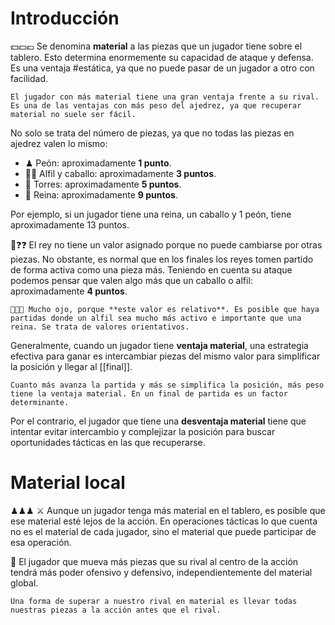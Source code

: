 # Introducción

💵💴💶 Se denomina **material** a las piezas que un jugador tiene sobre el tablero. Esto determina enormemente su capacidad de ataque y defensa. Es una ventaja #estática, ya que no puede pasar de un jugador a otro con facilidad. 

```
El jugador con más material tiene una gran ventaja frente a su rival. Es una de las ventajas con más peso del ajedrez, ya que recuperar material no suele ser fácil.
```

No solo se trata del número de piezas, ya que no todas las piezas en ajedrez valen lo mismo:

- ♟ Peón: aproximadamente **1 punto**.
- 🐴🙏 Alfil y caballo: aproximadamente **3 puntos**.
- 🏰 Torres: aproximadamente **5 puntos**.
- 💃 Reina: aproximadamente **9 puntos**.
		
 Por ejemplo, si un jugador tiene una reina, un caballo y 1 peón, tiene aproximadamente 13 puntos. 

👑❓❓ El rey no tiene un valor asignado porque no puede cambiarse por otras piezas. No obstante, es normal que en los finales los reyes tomen partido de forma activa como una pieza más. Teniendo en cuenta su ataque podemos pensar que valen algo más que un caballo o alfil: aproximadamente **4 puntos**.

```
🚧🚧🚧 Mucho ojo, porque **este valor es relativo**. Es posible que haya partidas donde un alfil sea mucho más activo e importante que una reina. Se trata de valores orientativos.
```

Generalmente, cuando un jugador tiene **ventaja material**, una estrategia efectiva para ganar es intercambiar piezas del mismo valor para simplificar la posición y llegar al [[final]].

```
Cuanto más avanza la partida y más se simplifica la posición, más peso tiene la ventaja material. En un final de partida es un factor determinante.
```

Por el contrario, el jugador que tiene una **desventaja material** tiene que intentar evitar intercambio y complejizar la posición para buscar oportunidades tácticas en las que recuperarse. 


# Material local
♟♟♟     ⚔ Aunque un jugador tenga más material en el tablero, es posible que ese material esté lejos de la acción. En operaciones tácticas lo que cuenta no es el material de cada jugador, sino el material que puede participar de esa operación.

💪 El jugador que mueva más piezas que su rival al centro de la acción tendrá más poder ofensivo y defensivo, independientemente del material global.

```
Una forma de superar a nuestro rival en material es llevar todas nuestras piezas a la acción antes que el rival.
```

